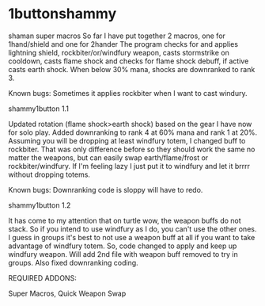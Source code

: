 # 1buttonshammy
shaman super macros
So far I have put together 2 macros, one for 1hand/shield and one for 2hander
The program checks for and applies lightning shield, rockbiter/or/windfury weapon, casts stormstrike on cooldown, casts flame shock and checks for flame shock debuff, if active casts earth shock. When below 30% mana, shocks are downranked to rank 3.

Known bugs: Sometimes it applies rockbiter when I want to cast windury.


shammy1button 1.1

Updated rotation (flame shock>earth shock) based on the gear I have now for solo play. Added downranking to rank 4 at 60% mana and rank 1 at 20%. Assuming you will be dropping at least windfury totem, I changed buff to rockbiter. That was only difference before so they should work the same no matter the weapons, but can easily swap earth/flame/frost or rockbiter/windfury. If I'm feeling lazy I just put it to windfury and let it brrrr without dropping totems.

Known bugs: Downranking code is sloppy will have to redo.



shammy1button 1.2

It has come to my attention that on turtle wow, the weapon buffs do not stack. So if you intend to use windfury as I do, you can't use the other ones. I guess in groups it's best to not use a weapon buff at all if you want to take advantage of windfury totem. So, code changed to apply and keep up windfury weapon. Will add 2nd file with weapon buff removed to try in groups. Also fixed downranking coding.



REQUIRED ADDONS:

Super Macros, Quick Weapon Swap

